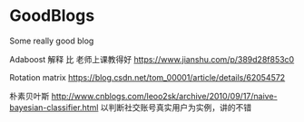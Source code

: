 # GoodBlogs
Some really good blog


Adaboost 解释 比 老师上课教得好 https://www.jianshu.com/p/389d28f853c0


Rotation matrix https://blog.csdn.net/tom_00001/article/details/62054572

朴素贝叶斯 http://www.cnblogs.com/leoo2sk/archive/2010/09/17/naive-bayesian-classifier.html 以判断社交账号真实用户为实例，讲的不错
